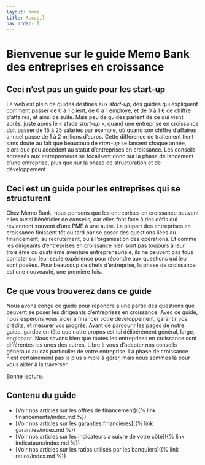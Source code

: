 ```yaml
---
layout: home
title: Accueil
nav_order: 1
---
```


# Bienvenue sur le guide Memo Bank des entreprises en croissance

## Ceci n’est pas un guide pour les start-up

Le web est plein de guides destinés aux _start-up_, des guides qui expliquent comment passer de 0 à 1 client, de 0 à 1 employé, et de 0 à 1 € de chiffre d’affaires, et ainsi de suite. Mais peu de guides parlent de ce qui vient après, juste après le « stade *start-up* », quand une entreprise en croissance doit passer de 15 à 25 salariés par exemple, où quand son chiffre d’affaires annuel passe de 1 à 2 millions d’euros. Cette différence de traitement tient sans doute au fait que beaucoup de _start-up_ se lancent chaque année, alors que peu accèdent au statut d’entreprises en croissance. Les conseils adressés aux entrepreneurs se focalisent donc sur la phase de lancement d’une entreprise, plus que sur la phase de structuration et de développement.

## Ceci est un guide pour les entreprises qui se structurent

Chez Memo Bank, nous pensons que les entreprises en croissance peuvent elles aussi bénéficier de conseils, car elles font face à des défis qui reviennent souvent d’une PME à une autre. La plupart des entreprises en croissance finissent tôt ou tard par se poser des questions liées au financement, au recrutement, ou à l’organisation des opérations. Et comme les dirigeants d’entreprises en croissance n’en sont pas toujours à leur troisième ou quatrième aventure entrepreneuriale, ils ne peuvent pas tous compter sur leur seule expérience pour répondre aux questions qui leur sont posées. Pour beaucoup de chefs d’entreprise, la phase de croissance est une nouveauté, une première fois.

## Ce que vous trouverez dans ce guide

Nous avons conçu ce guide pour répondre à une partie des questions que peuvent se poser les dirigeants d’entreprises en croissance. Avec ce guide, nous espérons vous aider à financer votre développement, garantir vos crédits, et mesurer vos progrès. Avant de parcourir les pages de notre guide, gardez en tête que notre propos est ici délibérément général, large, englobant. Nous savons bien que toutes les entreprises en croissance sont différentes les unes des autres. Libre à vous d’adapter nos conseils généraux au cas particulier de votre entreprise. La phase de croissance n’est certainement pas la plus simple à gérer, mais nous sommes là pour vous aider à la traverser.

Bonne lecture.

## Contenu du guide

- [Voir nos articles sur les offres de financement]({% link financements/index.md %})
- [Voir nos articles sur les garanties financières]({% link garanties/index.md %})
- [Voir nos articles sur les indicateurs à suivre de votre côté]({% link indicateurs/index.md %})
- [Voir nos articles sur les ratios utilisés par les banquiers]({% link ratios/index.md %})
